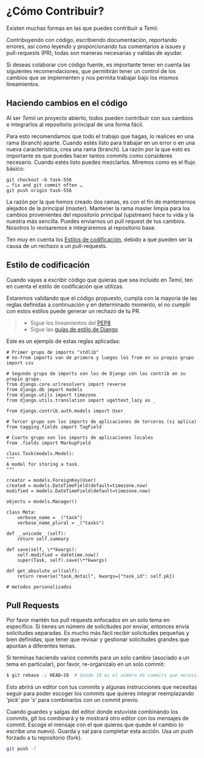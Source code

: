 # ¿Cómo Contribuir?

Existen muchas formas en las que puedes contribuir a *Temii*.

Contribuyendo con código, escribiendo documentación, reportando errores, así
como leyendo y proporcionando tus comentarios a issues y pull-requests (PR),
todas son maneras necesarias y validas de ayudar.

Si deseas colaborar con código fuente, es importante tener en cuenta las
siguientes recomendaciones, que permitirán tener un control de los cambios que
se implementen y nos permita trabajar bajo los mismos lineamientos.

## Haciendo cambios en el código

Al ser *Temii* un proyecto abierto, todos pueden contribuir con sus cambios e
integrarlos al repositorio principal de una forma fácil.

Para esto recomendamos que todo el trabajo que hagas, lo realices en una rama
(branch) aparte. Cuando estés listo para trabajar en un error o en una nueva
característica, crea una rama (branch). La razón por la que esto es importante es
que puedes hacer tantos commits como consideres necesario. Cuando estés listo
puedes mezclarlos. Miremos como es el flujo básico:

    git checkout –b task-556
    … fix and git commit often …
    git push origin task-556

La razón por la que hemos creado dos ramas, es con el fin de mantenernos
alejados de la principal (master). Mantener la rama master limpia para los cambios
provenientes del repositorio principal (upstream) hace tu vida y la nuestra más
sencilla. Puedes enviarnos un pull request de tus cambios. Nosotros lo
revisaremos e integraremos al repositorio base.

Ten muy en cuenta los [Estilos de codificación](#Estilo-de-codificación), debido
a que pueden ser la causa de un rechazo a un pull-requests.

## Estilo de codificación

Cuando vayas a escribir código que quieras que sea incluido en *Temii*, ten
en cuenta el estilo de codificación que utilizas.

Estaremos validando que el código propuesto, cumpla con la mayoría de las reglas
definidas a continuación y en determinado momento, el no cumplir con estos
estilos puede generar un rechazo de tu PR.

> - Sigue los lineamientos del [PEP8][1]
> - Sigue las [guías de estilo de Django][2]

Este es un ejemplo de estas reglas aplicadas:

	# Primer grupo de imports "stdlib"
	# no-from imports van de primero y luegos los from en su propio grupo
	import csv

	# Segundo grupo de imports son los de Django con los contrib en su propio grupo.
	from django.core.urlresolvers import reverse
	from django.db import models
	from django.utils import timezone
	from django.utils.translation import ugettext_lazy as _

	from django.contrib.auth.models import User

	# Tercer grupo son los imports de aplicaciones de terceros (si aplica)
	from tagging.fields import TagField

	# Cuarto grupo son los imports de aplicaciones locales
	from .fields import MarkupField

	class Task(models.Model):
    """
    A model for storing a task.
    """

    creator = models.ForeignKey(User)
    created = models.DateTimeField(default=timezone.now)
    modified = models.DateTimeField(default=timezone.now)

    objects = models.Manager()

    class Meta:
        verbose_name = _("task")
        verbose_name_plural = _("tasks")

    def __unicode__(self):
        return self.summary

    def save(self, \**kwargs):
        self.modified = datetime.now()
        super(Task, self).save(\**kwargs)

    def get_absolute_url(self):
        return reverse("task_detail", kwargs={"task_id": self.pk})

    # metodos personalizados

## Pull Requests

Por favor mantén tus pull requests enfocados en un solo tema en específico.
Si tienes un número de solicitudes por enviar, entonces envía solicitudes
separadas. Es mucho más fácil recibir solicitudes pequeñas y bien definidas, que
tener que revisar y gestionar solicitudes grandes que apuntan a diferentes
temas.

Si terminas haciendo varios commits para un solo cambio (asociado a un tema
en particular), por favor, re-organízalo en un solo commit:

```sh
$ git rebase -i HEAD~10  # donde 10 es el número de commits que necesitas.
```

Esto abrirá un editor con tus  commits y algunas instrucciones que necesitas
seguir para poder escoger los commits que quieres integrar reemplazando ‘pick’
por ‘s’ para combinarlos con un commit previo.

Cuando guardes y salgas del editor donde estuviste combinando los commits, git
los combinará y te mostrará otro editor con los mensajes de commit. Escoge el
mensaje con el que quieres que quede el cambio (o escribe uno nuevo).
Guarda y sal para completar esta acción. Usa un push forzado a
tu repositorio (fork).

```sh
git push -f
```

[1]: https://www.python.org/dev/peps/pep-0008/
[2]: https://docs.djangoproject.com/en/dev/internals/contributing/writing-code/coding-style/
